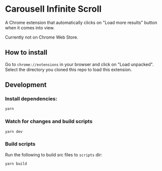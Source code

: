# Carousell Infinite Scroll

A Chrome extension that automatically clicks on "Load more results" button when it comes into view.

Currently not on Chrome Web Store.

## How to install

Go to `chrome://extensions` in your browser and click on "Load unpacked". Select the directory you cloned this repo to load this extension.

## Development

### Install dependencies:

```bash
yarn
```

### Watch for changes and build scripts

```bash
yarn dev
```

### Build scripts

Run the following to build src files to `scripts` dir:

```bash
yarn build
```
